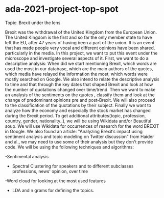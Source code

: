 # ada-2021-project-top-spot
Topic: Brexit under the lens


Brexit was the withdrawal of the United Kingdom from the European Union. The United Kingdom is the first and so far the only member state to have left the EU, after 47 years of having been a part of the union. It is an event that has made people very vocal and different opinions have been shared, particularly in the media. In this project, we want to put this event under the microscope and investigate several aspects of it. First, we want to do a descriptive analysis: When did we start mentioning Brexit, which words are used the most in our database, which are the main authors of the quotes, which media have relayed the information the most, which words were mostly searched on Google. We also intend to relate the descriptive analysis to time and that through the key dates that shaped Brexit  and look at  how the number of quotations changed over time/trend. Then we want to make an analysis of the sentiments on the quotes , classify them and look at the change of predominant opinions pre and post-Brexit. We will also proceed to the classification of the quotations by their subject. Finally we want to analyze how the economy and especially the stock market has changed during the Brexit period. To get additional attributes(topic, profession, country, gender, nationality..), we will be using Wikidata and/or Beautiful soup. We will use Wikidata for occurrences of research for the word BREXIT in Google. We also found an article: "Analyzing Brexit’s impact using sentiment analysis and topic modeling on Twitter discussion" from Haider and al., we may need to use some of their analysis but they don't provide code.  We will be using the following techniques and algorithms: 


-Sentimental analysis


- Spectral Clustering for speakers and to different subclasses professions, news' opinion, over time


-Word cloud for looking at the most used features


- LDA and n grams for defining the topics.


